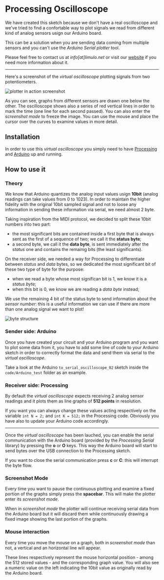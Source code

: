 # Processing Oscilloscope

We have created this sketch because we don't have a real oscilloscope and we've tried to find a confortable way to plot signals we read from different kind of analog sensors usign our Arduino board.

This can be a solution when you are sending data coming from multiple sensors and you can't use the _Arduino Serial plotter_ tool.

Please feel free to contact us at _info[at]limulo.net_ or visit our [website](http://www.limulo.net/website) if you need more information about it.

---

Here's a screenshot of the _virtual oscilloscope_ plotting signals from two potentiometers.

![plotter in action screenshot ](http://www.limulo.net/website/assets/images/processing-oscilloscope/screenshot.png)

As you can see, graphs from different sensors are drawn one below the other. The oscilloscope shows also a series of red vertical lines in order to mark the time (one line for each second passed). You can also enter the _screenshot mode_ to freeze the image. You can use the mouse and place the cursor over the curves to examine values in more detail.

## Installation

In order to use this _virtual oscilloscope_ you simply need to have [Processing](https://processing.org/) and [Arduino](https://www.arduino.cc/) up and running.

## How to use it

### Theory

We know that Arduino quantizes the analog input values usign **10bit** (analog readings can take values from 0 to 1023). In order to maintain the higher fidelity with the original 10bit sampled signal and not to loose any information in sending these information via serial, we need almost 2 byte.

Taking inspiration from the MIDI protocol, we decided to split these 10bit numbers into two part:

* the most significant bits are contained inside a first byte that is always sent as the first of a sequence of two; we call it the **status byte**;
* a second byte, we call it the **data byte**, is sent immediately after the _status_ one and contains the remainig bits (the least significants).

On the receiver side, we needed a way for Processing to differentiate between _status_ and _data_ bytes, so we dedicated the most significant bit of these two type of byte for the purpose:

* when we read a byte whose most significan bit is 1, we know it is a _status byte_;
* when this bit is 0, we know we are reading a _data byte_ instead;

We use the remaining 4 bit of the status byte to send information about the _sensor number_: this is a useful information we can use if there are more than one analog signal we want to plot!

![byte structure](http://www.limulo.net/website/assets/images/processing-oscilloscope/messages-protocol.png)

### Sender side: Arduino

Once you have created your circuit and your Arduino program and you want to plot some data from it, you have to add some line of code to your Arduino sketch in order to correctly format the data and send them via serial to the _virtual oscilloscope_.

Take a look at the Arduino ```to_serial_oscilloscope_02``` sketch inside the ```code/Arduino_test``` folder  as an example. 

### Receiver side: Processing

By default the _virtual oscilloscope_ expects receiving 2 analog sensor readings and it plots them as line graphs of **512 points** in resolution.

If you want you can always change these values acting respectively on the variable ```int N = 2;``` and ```int K = 512;``` in the Processing code. Obviously you have also to update your Arduino code accordingly.

---

Once the _virtual oscilloscope_ has been lauched, you can enable the serial communication with the Arduino board (provided by the _Processing Serial_ library) by pressing the **o** or **O** keys. This way the Arduino board will start to send bytes over the USB connection to the Processing sketch.

If you want to close the serial communication press **c** or **C**: this will interrupt the byte flow.

### Screenshot Mode

Every time you want to pause the continuous plotting and examine a fixed portion of the graphs simply press the **spacebar**. This will make the plotter enter its _screenshot mode_.

When in _screenshot mode_ the plotter will continue receiving serial data from the Arduino board but it will discard them while continuously drawing a fixed image showing the last portion of the graphs.

### Mouse interaction

Every time you move the mouse on a graph, both in _screenshot mode_ than not, a vertical and an horizontal line will appear.

These lines respectively represent the mouse horizontal position - among the 512 stored values - and the corresponding graph value. You will also see a numeric value on the left indicating the 10bit value as originally read by the Arduino board.
